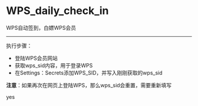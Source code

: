 # WPS_daily_check_in
WPS自动签到，白嫖WPS会员

---
执行步骤：
- 登陆WPS会员网站
- 获取wps_sid内容，用于登录WPS
- 在Settings：Secrets添加WPS_SID，并写入刚刚获取的wps_sid

**注意**：如果再次在网页上登陆WPS，那么wps_sid会重置，需要重新填写

yes
